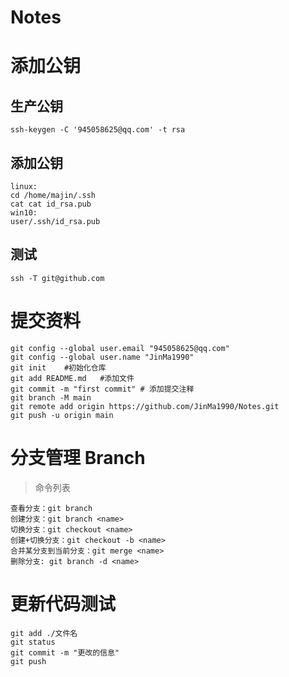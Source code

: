 # Notes

# 添加公钥

## 生产公钥
```
ssh-keygen -C '945058625@qq.com' -t rsa
```
## 添加公钥
```
linux:
cd /home/majin/.ssh
cat cat id_rsa.pub
win10:
user/.ssh/id_rsa.pub
```

## 测试
```
ssh -T git@github.com
```


# 提交资料
```
git config --global user.email "945058625@qq.com"
git config --global user.name "JinMa1990"
git init	#初始化仓库
git add README.md	#添加文件
git commit -m "first commit" # 添加提交注释
git branch -M main
git remote add origin https://github.com/JinMa1990/Notes.git
git push -u origin main
```

# 分支管理 Branch

> 命令列表

```
查看分支：git branch
创建分支：git branch <name>
切换分支：git checkout <name>
创建+切换分支：git checkout -b <name>
合并某分支到当前分支：git merge <name>
删除分支: git branch -d <name>
```



# 更新代码测试

```
git add ./文件名
git status 
git commit -m "更改的信息"
git push 
```

